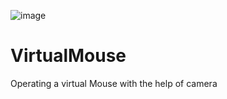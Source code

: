 ![image](https://user-images.githubusercontent.com/79296149/136213914-ecd296c7-0090-4785-8240-4fdb08089d7d.png)


# VirtualMouse
Operating a virtual Mouse with the help of camera
